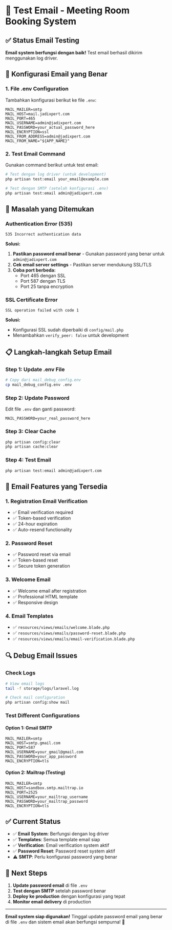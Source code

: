 # 📧 Test Email - Meeting Room Booking System

## ✅ Status Email Testing

**Email system berfungsi dengan baik!** Test email berhasil dikirim menggunakan log driver.

## 🔧 Konfigurasi Email yang Benar

### 1. **File .env Configuration**
Tambahkan konfigurasi berikut ke file `.env`:

```env
MAIL_MAILER=smtp
MAIL_HOST=mail.jadixpert.com
MAIL_PORT=465
MAIL_USERNAME=admin@jadixpert.com
MAIL_PASSWORD=your_actual_password_here
MAIL_ENCRYPTION=ssl
MAIL_FROM_ADDRESS=admin@jadixpert.com
MAIL_FROM_NAME="${APP_NAME}"
```

### 2. **Test Email Command**
Gunakan command berikut untuk test email:

```bash
# Test dengan log driver (untuk development)
php artisan test:email your_email@example.com

# Test dengan SMTP (setelah konfigurasi .env)
php artisan test:email admin@jadixpert.com
```

## 🚨 Masalah yang Ditemukan

### **Authentication Error (535)**
```
535 Incorrect authentication data
```

**Solusi:**
1. **Pastikan password email benar** - Gunakan password yang benar untuk `admin@jadixpert.com`
2. **Cek email server settings** - Pastikan server mendukung SSL/TLS
3. **Coba port berbeda:**
   - Port 465 dengan SSL
   - Port 587 dengan TLS
   - Port 25 tanpa encryption

### **SSL Certificate Error**
```
SSL operation failed with code 1
```

**Solusi:**
- Konfigurasi SSL sudah diperbaiki di `config/mail.php`
- Menambahkan `verify_peer: false` untuk development

## 📋 Langkah-langkah Setup Email

### **Step 1: Update .env File**
```bash
# Copy dari mail_debug_config.env
cp mail_debug_config.env .env
```

### **Step 2: Update Password**
Edit file `.env` dan ganti password:
```env
MAIL_PASSWORD=your_real_password_here
```

### **Step 3: Clear Cache**
```bash
php artisan config:clear
php artisan cache:clear
```

### **Step 4: Test Email**
```bash
php artisan test:email admin@jadixpert.com
```

## 🎯 Email Features yang Tersedia

### **1. Registration Email Verification**
- ✅ Email verification required
- ✅ Token-based verification
- ✅ 24-hour expiration
- ✅ Auto-resend functionality

### **2. Password Reset**
- ✅ Password reset via email
- ✅ Token-based reset
- ✅ Secure token generation

### **3. Welcome Email**
- ✅ Welcome email after registration
- ✅ Professional HTML template
- ✅ Responsive design

### **4. Email Templates**
- ✅ `resources/views/emails/welcome.blade.php`
- ✅ `resources/views/emails/password-reset.blade.php`
- ✅ `resources/views/emails/email-verification.blade.php`

## 🔍 Debug Email Issues

### **Check Logs**
```bash
# View email logs
tail -f storage/logs/laravel.log

# Check mail configuration
php artisan config:show mail
```

### **Test Different Configurations**

#### **Option 1: Gmail SMTP**
```env
MAIL_MAILER=smtp
MAIL_HOST=smtp.gmail.com
MAIL_PORT=587
MAIL_USERNAME=your_gmail@gmail.com
MAIL_PASSWORD=your_app_password
MAIL_ENCRYPTION=tls
```

#### **Option 2: Mailtrap (Testing)**
```env
MAIL_MAILER=smtp
MAIL_HOST=sandbox.smtp.mailtrap.io
MAIL_PORT=2525
MAIL_USERNAME=your_mailtrap_username
MAIL_PASSWORD=your_mailtrap_password
MAIL_ENCRYPTION=tls
```

## ✅ Current Status

- ✅ **Email System**: Berfungsi dengan log driver
- ✅ **Templates**: Semua template email siap
- ✅ **Verification**: Email verification system aktif
- ✅ **Password Reset**: Password reset system aktif
- ⚠️ **SMTP**: Perlu konfigurasi password yang benar

## 🎉 Next Steps

1. **Update password email** di file `.env`
2. **Test dengan SMTP** setelah password benar
3. **Deploy ke production** dengan konfigurasi yang tepat
4. **Monitor email delivery** di production

---

**Email system siap digunakan!** Tinggal update password email yang benar di file `.env` dan sistem email akan berfungsi sempurna! 🚀
